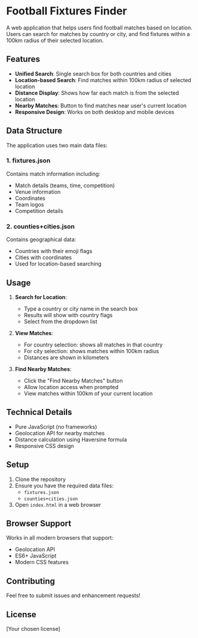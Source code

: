 # Football Fixtures Finder

A web application that helps users find football matches based on location. Users can search for matches by country or city, and find fixtures within a 100km radius of their selected location.

## Features

- **Unified Search**: Single search box for both countries and cities
- **Location-based Search**: Find matches within 100km radius of selected location
- **Distance Display**: Shows how far each match is from the selected location
- **Nearby Matches**: Button to find matches near user's current location
- **Responsive Design**: Works on both desktop and mobile devices

## Data Structure

The application uses two main data files:

### 1. fixtures.json
Contains match information including:
- Match details (teams, time, competition)
- Venue information
- Coordinates
- Team logos
- Competition details

### 2. counties+cities.json
Contains geographical data:
- Countries with their emoji flags
- Cities with coordinates
- Used for location-based searching

## Usage

1. **Search for Location**:
   - Type a country or city name in the search box
   - Results will show with country flags
   - Select from the dropdown list

2. **View Matches**:
   - For country selection: shows all matches in that country
   - For city selection: shows matches within 100km radius
   - Distances are shown in kilometers

3. **Find Nearby Matches**:
   - Click the "Find Nearby Matches" button
   - Allow location access when prompted
   - View matches within 100km of your current location

## Technical Details

- Pure JavaScript (no frameworks)
- Geolocation API for nearby matches
- Distance calculation using Haversine formula
- Responsive CSS design

## Setup

1. Clone the repository
2. Ensure you have the required data files:
   - `fixtures.json`
   - `counties+cities.json`
3. Open `index.html` in a web browser

## Browser Support

Works in all modern browsers that support:
- Geolocation API
- ES6+ JavaScript
- Modern CSS features

## Contributing

Feel free to submit issues and enhancement requests!

## License

[Your chosen license] 